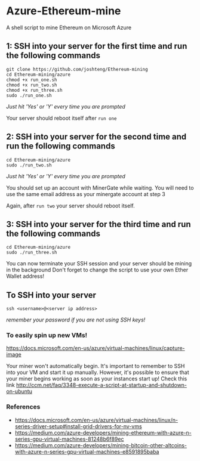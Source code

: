 # Azure-Ethereum-mine
A shell script to mine Ethereum on Microsoft Azure

## 1: SSH into your server for the first time and run the following commands
```
git clone https://github.com/joshteng/Ethereum-mining
cd Ethereum-mining/azure
chmod +x run_one.sh
chmod +x run_two.sh
chmod +x run_three.sh
sudo ./run_one.sh
```
*Just hit 'Yes' or 'Y' every time you are prompted*

Your server should reboot itself after `run one`

## 2: SSH into your server for the second time and run the following commands
```
cd Ethereum-mining/azure
sudo ./run_two.sh
```
*Just hit 'Yes' or 'Y' every time you are prompted*

You should set up an account with MinerGate while waiting. You will need to use the same email address as your minergate account at step 3

Again, after `run two` your server should reboot itself.

## 3: SSH into your server for the third time and run the following commands
```
cd Ethereum-mining/azure
sudo ./run_three.sh
```

You can now terminate your SSH session and your server should be mining in the background
Don't forget to change the script to use your own Ether Wallet address!

## To SSH into your server
```
ssh <username>@<server ip address>
```
*remember your password if you are not using SSH keys!*

### To easily spin up new VMs!
https://docs.microsoft.com/en-us/azure/virtual-machines/linux/capture-image

Your miner won't automatically begin. It's important to remember to SSH into your VM and start it up manually.
However, it's possible to ensure that your miner begins working as soon as your instances start up! Check this link http://ccm.net/faq/3348-execute-a-script-at-startup-and-shutdown-on-ubuntu

### References

* https://docs.microsoft.com/en-us/azure/virtual-machines/linux/n-series-driver-setup#install-grid-drivers-for-nv-vms
* https://medium.com/azure-developers/mining-ethereum-with-azure-n-series-gpu-virtual-machines-81248b6f89ec
* https://medium.com/azure-developers/mining-bitcoin-other-altcoins-with-azure-n-series-gpu-virtual-machines-e8591895baba

